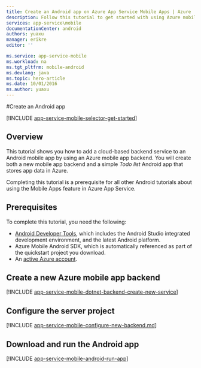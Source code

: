 ```yaml
---
title: Create an Android app on Azure App Service Mobile Apps | Azure
description: Follow this tutorial to get started with using Azure mobile app backends for Android development
services: app-service\mobile
documentationCenter: android
authors: yuaxu
manager: erikre
editor: ''

ms.service: app-service-mobile
ms.workload: na
ms.tgt_pltfrm: mobile-android
ms.devlang: java
ms.topic: hero-article
ms.date: 10/01/2016
ms.author: yuaxu
---
```


#Create an Android app

[!INCLUDE [app-service-mobile-selector-get-started](../../includes/app-service-mobile-selector-get-started.md)]

## Overview

This tutorial shows you how to add a cloud-based backend service to an Android mobile app by using an Azure mobile app backend.  You will create both a new mobile app backend and a simple _Todo list_ Android app that stores app data in Azure.

Completing this tutorial is a prerequisite for all other Android tutorials about using the Mobile Apps feature in Azure App Service.

## Prerequisites

To complete this tutorial, you need the following:

* [Android Developer Tools](https://developer.android.com/sdk/index.html), which includes the Android Studio integrated development environment, and the latest Android platform.
* Azure Mobile Android SDK, which is automatically referenced as part of the quickstart project you download.
* An [active Azure account](https://www.azure.cn/pricing/1rmb-trial/).

## Create a new Azure mobile app backend

[!INCLUDE [app-service-mobile-dotnet-backend-create-new-service](../../includes/app-service-mobile-dotnet-backend-create-new-service.md)]

## Configure the server project

[!INCLUDE [app-service-mobile-configure-new-backend.md](../../includes/app-service-mobile-configure-new-backend.md)]

## Download and run the Android app

[!INCLUDE [app-service-mobile-android-run-app](../../includes/app-service-mobile-android-run-app.md)]

<!-- Images. -->

<!-- URLs -->
[Azure portal]: https://portal.azure.cn/
[Visual Studio Community 2013]: https://go.microsoft.com/fwLink/p/?LinkID=534203
